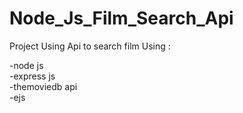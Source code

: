 # Node_Js_Film_Search_Api

Project Using Api to search film Using  : <br>

  -node js<br>
  -express js<br>
  -themoviedb api <br>
  -ejs
